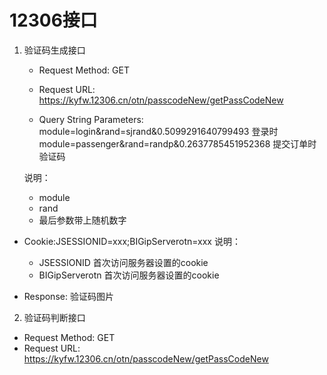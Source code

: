 # 12306接口

1. 验证码生成接口

    * Request Method: GET
    
    * Request URL: https://kyfw.12306.cn/otn/passcodeNew/getPassCodeNew
    
    * Query String Parameters:  
      module=login&rand=sjrand&0.5099291640799493     登录时 
      module=passenger&rand=randp&0.2637785451952368  提交订单时验证码            
    
    说明：
      - module  
      - rand
      - 最后参数带上随机数字

 * Cookie:JSESSIONID=xxx;BIGipServerotn=xxx
    说明：
      - JSESSIONID        首次访问服务器设置的cookie
      - BIGipServerotn    首次访问服务器设置的cookie
   
 * Response: 验证码图片

2. 验证码判断接口

  * Request Method: GET
  * Request URL: https://kyfw.12306.cn/otn/passcodeNew/getPassCodeNew

